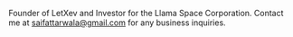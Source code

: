 Founder of LetXev and Investor for the Llama Space Corporation.
Contact me at saifattarwala@gmail.com for any business inquiries.
<!---
Hoshko-Muhammad/Hoshko-Muhammad is a ✨ special ✨ repository because its `README.md` (this file) appears on your GitHub profile.
You can click the Preview link to take a look at your changes.
--->
